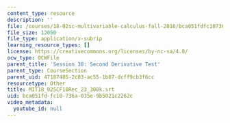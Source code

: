```yaml
---
content_type: resource
description: ''
file: /courses/18-02sc-multivariable-calculus-fall-2010/bca051fdfc10736a035e9b5021c2262c_MIT18_02SCF10Rec_23_300k.srt
file_size: 12050
file_type: application/x-subrip
learning_resource_types: []
license: https://creativecommons.org/licenses/by-nc-sa/4.0/
ocw_type: OCWFile
parent_title: 'Session 30: Second Derivative Test'
parent_type: CourseSection
parent_uid: 47187485-2c83-ac55-1b87-dcff9cb3f6cc
resourcetype: Other
title: MIT18_02SCF10Rec_23_300k.srt
uid: bca051fd-fc10-736a-035e-9b5021c2262c
video_metadata:
  youtube_id: null
---
```

